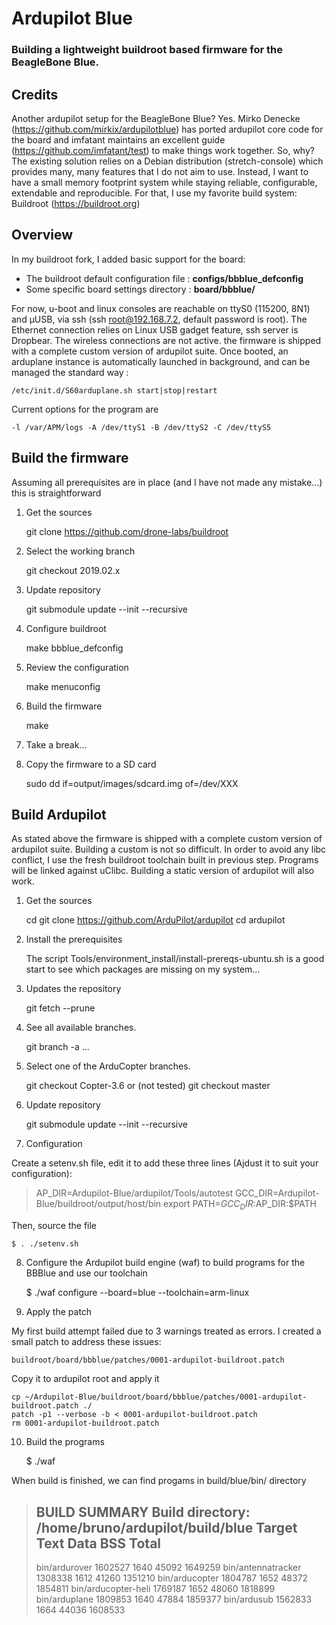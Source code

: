 # Ardupilot Blue
### Building a lightweight buildroot based firmware for the BeagleBone Blue.


## Credits
Another ardupilot setup for the BeagleBone Blue?
Yes. Mirko Denecke (https://github.com/mirkix/ardupilotblue) has ported
ardupilot core code for the board and imfatant maintains an excellent guide 
(https://github.com/imfatant/test) to make things work together.
So, why? The existing solution relies on a Debian distribution
(stretch-console) which provides many, many features that I do not aim to use.
Instead, I want to have a small memory footprint system while staying
reliable, configurable, extendable and reproducible.
For that, I use my favorite build system: Buildroot (https://buildroot.org)

## Overview
In my buildroot fork, I added basic support for the board:
 
- The buildroot default configuration file : **configs/bbblue_defconfig**
- Some specific board settings directory   : **board/bbblue/**

For now, u-boot and linux consoles are reachable on ttyS0 (115200, 8N1) and
µUSB, via ssh (ssh root@192.168.7.2, default password is root). The Ethernet
connection relies on Linux USB gadget feature, ssh server is Dropbear. The
wireless connections are not active. the firmware is shipped with a complete
custom version of ardupilot suite.
Once booted, an arduplane instance is automatically launched in background,
and can be managed the standard way :

	/etc/init.d/S60arduplane.sh start|stop|restart

  Current options for the program are
  
	-l /var/APM/logs -A /dev/ttyS1 -B /dev/ttyS2 -C /dev/ttyS5

## Build the firmware

Assuming all prerequisites are in place (and I have not made any mistake...) this is straightforward

1) Get the sources

	git clone https://github.com/drone-labs/buildroot

2) Select the working branch

	git checkout 2019.02.x

3) Update repository

	git submodule update --init --recursive

4) Configure buildroot

	make bbblue_defconfig

5) Review the configuration

	make menuconfig

5) Build the firmware

	make

6) Take a break...

7) Copy the firmware to a SD card

	sudo dd if=output/images/sdcard.img of=/dev/XXX


## Build Ardupilot
As stated above the firmware is shipped with a complete custom version of ardupilot suite.
Building a custom is not so difficult. In order to avoid any libc conflict, I use the fresh
buildroot toolchain built in previous step. Programs will be linked against uClibc.
Building a static version of ardupilot will also work.

1) Get the sources

	cd
	git clone https://github.com/ArduPilot/ardupilot
		cd ardupilot
    
2)  Install the prerequisites

	The script Tools/environment_install/install-prereqs-ubuntu.sh is a good
	start to see which packages are missing on my system...
    
3) Updates the repository

	git fetch --prune
    
4) See all available branches.

	git branch -a
	...

5) Select one of the ArduCopter branches.

	git checkout Copter-3.6
	or (not tested)
	git checkout master

6) Update repository

	git submodule update --init --recursive

7) Configuration

Create a setenv.sh file, edit it to add these three lines (Ajdust it to suit your configuration):

> AP_DIR=Ardupilot-Blue/ardupilot/Tools/autotest
> GCC_DIR=Ardupilot-Blue/buildroot/output/host/bin
> export PATH=$GCC_DIR:$AP_DIR:$PATH

Then, source the file

	$ . ./setenv.sh
 
8) Configure the Ardupilot build engine (waf) to build programs for the BBBlue and use our toolchain

	$ ./waf configure --board=blue --toolchain=arm-linux

9) Apply the patch

My first build attempt failed due to 3 warnings treated as errors.
I created a small patch to address these issues:

	buildroot/board/bbblue/patches/0001-ardupilot-buildroot.patch

Copy it to ardupilot root and apply it
 
	cp ~/Ardupilot-Blue/buildroot/board/bbblue/patches/0001-ardupilot-buildroot.patch ./
	patch -p1 --verbose -b < 0001-ardupilot-buildroot.patch
	rm 0001-ardupilot-buildroot.patch

10) Build the programs

	$ ./waf
 
When build is finished, we can find progams in build/blue/bin/ directory

> BUILD SUMMARY
> Build directory: /home/bruno/ardupilot/build/blue
> Target               Text     Data  BSS    Total
> --------------------------------------------------
> bin/ardurover        1602527  1640  45092  1649259
> bin/antennatracker   1308338  1612  41260  1351210
> bin/arducopter       1804787  1652  48372  1854811
> bin/arducopter-heli  1769187  1652  48060  1818899
> bin/arduplane        1809853  1640  47884  1859377
> bin/ardusub          1562833  1664  44036  1608533







